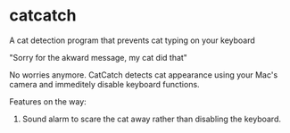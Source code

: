 # catcatch
A cat detection program that prevents cat typing on your keyboard

"Sorry for the akward message, my cat did that"

No worries anymore. CatCatch detects cat appearance using your Mac's camera and immeditely disable keyboard functions.

Features on the way:
1. Sound alarm to scare the cat away rather than disabling the keyboard.
